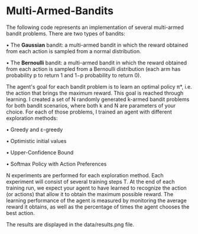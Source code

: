 # Multi-Armed-Bandits

The following code represents an implementation of several multi-armed bandit problems. There are two types of bandits:

• The **Gaussian** bandit: a multi-armed bandit in which the reward obtained from each action is
sampled from a normal distribution.

• The **Bernoulli** bandit: a multi-armed bandit in which the reward obtained from each action is
sampled from a Bernoulli distribution (each arm has probability p to return 1 and 1−p probability
to return 0).

The agent's goal for each bandit problem is to learn an optimal policy π*, i.e. the action that brings the maximum reward. This goal is reached through learning. I created a set of N randomly generated k-armed bandit problems for both bandit scenarios, where both k and N are parameters of your choice. For each of those problems, I trained an agent with different exploration methods:

• Greedy and &epsilon;-greedy

• Optimistic initial values

• Upper-Confidence Bound

• Softmax Policy with Action Preferences

N experiments are performed for each exploration method. Each experiment will consist of several training steps T. At the end of each training run, we expect your agent to have learned to recognize the action (or actions) that allow it to obtain the maximum possible reward. The learning performance of the agent is measured by monitoring the average reward it obtains, as well as the percentage of times the agent chooses the best action. 

The results are displayed in the data/results.png file.

